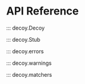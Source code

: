 # API Reference

::: decoy.Decoy

::: decoy.Stub

::: decoy.errors

::: decoy.warnings

::: decoy.matchers

